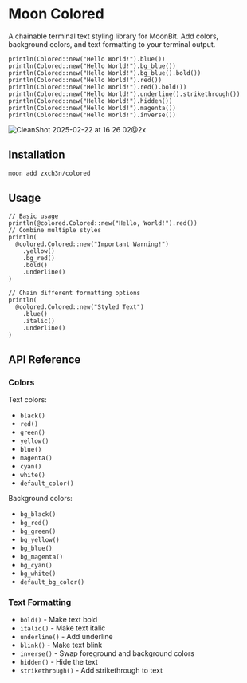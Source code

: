# Moon Colored

A chainable terminal text styling library for MoonBit. Add colors, background
colors, and text formatting to your terminal output.

```moonbit
println(Colored::new("Hello World!").blue())
println(Colored::new("Hello World!").bg_blue())
println(Colored::new("Hello World!").bg_blue().bold())
println(Colored::new("Hello World!").red())
println(Colored::new("Hello World!").red().bold())
println(Colored::new("Hello World!").underline().strikethrough())
println(Colored::new("Hello World!").hidden())
println(Colored::new("Hello World!").magenta())
println(Colored::new("Hello World!").inverse())
```

![CleanShot 2025-02-22 at 16 26 02@2x](https://github.com/user-attachments/assets/2f1e6902-772b-4fa2-92b4-90b6d6c56206)

## Installation

```bash
moon add zxch3n/colored
```

## Usage

```moonbit
// Basic usage
println(@colored.Colored::new("Hello, World!").red())
// Combine multiple styles
println(
  @colored.Colored::new("Important Warning!")
    .yellow()
    .bg_red()
    .bold()
    .underline()
)

// Chain different formatting options
println(
  @colored.Colored::new("Styled Text")
    .blue()
    .italic()
    .underline()
)
```

## API Reference

### Colors

Text colors:

- `black()`
- `red()`
- `green()`
- `yellow()`
- `blue()`
- `magenta()`
- `cyan()`
- `white()`
- `default_color()`

Background colors:

- `bg_black()`
- `bg_red()`
- `bg_green()`
- `bg_yellow()`
- `bg_blue()`
- `bg_magenta()`
- `bg_cyan()`
- `bg_white()`
- `default_bg_color()`

### Text Formatting

- `bold()` - Make text bold
- `italic()` - Make text italic
- `underline()` - Add underline
- `blink()` - Make text blink
- `inverse()` - Swap foreground and background colors
- `hidden()` - Hide the text
- `strikethrough()` - Add strikethrough to text
